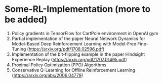 # Some-RL-Implementation (more to be added)

1) Policy gradients in TensorFlow for CartPole environment in OpenAI gym
2) Partial implementation of the paper Neural Network Dynamics for Model-Based Deep Reinforcement Learning with Model-Free Fine-Tuning (https://arxiv.org/pdf/1708.02596.pdf)
3) Implementation of the bit-flipping example in the paper Hindsight Experience Replay (https://arxiv.org/pdf/1707.01495.pdf)
4) Proximal Policy Optimization (PPO) Algorithms 
5) Conservative Q-Learning for Offline Reinforcement Learning (https://arxiv.org/abs/2006.04779)
